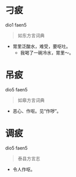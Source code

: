 # 刁㽹
dio1 faen5
> 如东方言词典
- 胃里泛酸水，难受，要呕吐。
  - 我喝了一碗冷水，胃里～。

# 吊㽹
dio5 faen5
> 如皋方言词典
- 恶心、作呕。见“作哕”。

# 调㽹
dio5 faen5
> 泰县方言志
- 令人作呕。
